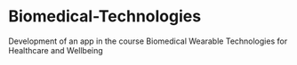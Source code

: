 # Biomedical-Technologies
Development of an app in the course Biomedical Wearable Technologies for Healthcare and Wellbeing
